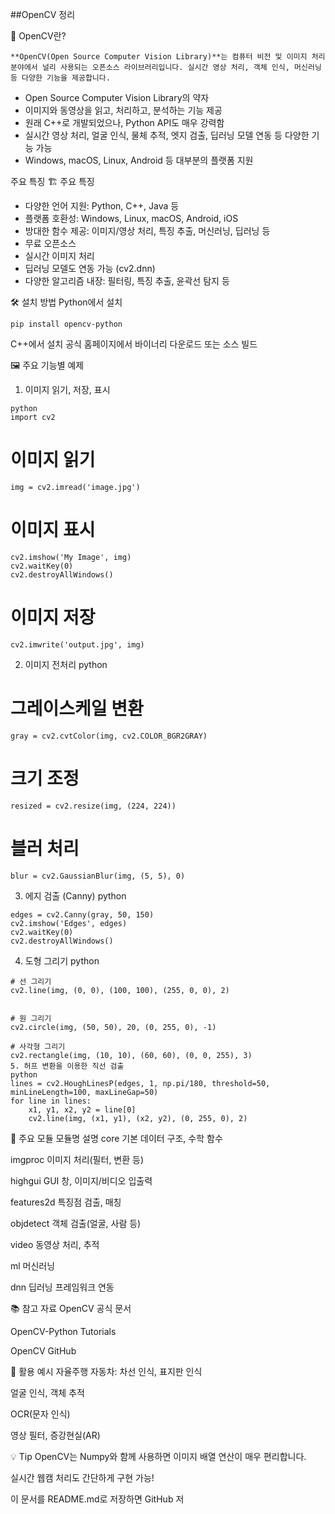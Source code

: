 ##OpenCV 정리

📌 OpenCV란?
```
**OpenCV(Open Source Computer Vision Library)**는 컴퓨터 비전 및 이미지 처리 분야에서 널리 사용되는 오픈소스 라이브러리입니다. 실시간 영상 처리, 객체 인식, 머신러닝 등 다양한 기능을 제공합니다.
```
- Open Source Computer Vision Library의 약자
- 이미지와 동영상을 읽고, 처리하고, 분석하는 기능 제공
- 원래 C++로 개발되었으나, Python API도 매우 강력함
- 실시간 영상 처리, 얼굴 인식, 물체 추적, 엣지 검출, 딥러닝 모델 연동 등 다양한 기능 가능
- Windows, macOS, Linux, Android 등 대부분의 플랫폼 지원

주요 특징
🏗️ 주요 특징
- 다양한 언어 지원: Python, C++, Java 등
- 플랫폼 호환성: Windows, Linux, macOS, Android, iOS
- 방대한 함수 제공: 이미지/영상 처리, 특징 추출, 머신러닝, 딥러닝 등
- 무료 오픈소스
- 실시간 이미지 처리
- 딥러닝 모델도 연동 가능 (cv2.dnn)
- 다양한 알고리즘 내장: 필터링, 특징 추출, 윤곽선 탐지 등

🛠️ 설치 방법
Python에서 설치
```
pip install opencv-python
```
C++에서 설치
공식 홈페이지에서 바이너리 다운로드 또는 소스 빌드

🖼️ 주요 기능별 예제
1. 이미지 읽기, 저장, 표시
```
python
import cv2
```

# 이미지 읽기
```
img = cv2.imread('image.jpg')
```
# 이미지 표시
```
cv2.imshow('My Image', img)
cv2.waitKey(0)
cv2.destroyAllWindows()
```

# 이미지 저장
```
cv2.imwrite('output.jpg', img)
```

2. 이미지 전처리
python
# 그레이스케일 변환
```
gray = cv2.cvtColor(img, cv2.COLOR_BGR2GRAY)
```
# 크기 조정
```
resized = cv2.resize(img, (224, 224))
```

# 블러 처리
```
blur = cv2.GaussianBlur(img, (5, 5), 0)
```
3. 에지 검출 (Canny)
python
```
edges = cv2.Canny(gray, 50, 150)
cv2.imshow('Edges', edges)
cv2.waitKey(0)
cv2.destroyAllWindows()
```

4. 도형 그리기
python
```
# 선 그리기
cv2.line(img, (0, 0), (100, 100), (255, 0, 0), 2)


# 원 그리기
cv2.circle(img, (50, 50), 20, (0, 255, 0), -1)

# 사각형 그리기
cv2.rectangle(img, (10, 10), (60, 60), (0, 0, 255), 3)
5. 허프 변환을 이용한 직선 검출
python
lines = cv2.HoughLinesP(edges, 1, np.pi/180, threshold=50, minLineLength=100, maxLineGap=50)
for line in lines:
    x1, y1, x2, y2 = line[0]
    cv2.line(img, (x1, y1), (x2, y2), (0, 255, 0), 2)
```

🧩 주요 모듈
모듈명	설명
core	기본 데이터 구조, 수학 함수

imgproc	이미지 처리(필터, 변환 등)

highgui	GUI 창, 이미지/비디오 입출력

features2d	특징점 검출, 매칭

objdetect	객체 검출(얼굴, 사람 등)

video	동영상 처리, 추적

ml	머신러닝

dnn	딥러닝 프레임워크 연동

📚 참고 자료
OpenCV 공식 문서

OpenCV-Python Tutorials

OpenCV GitHub

📝 활용 예시
자율주행 자동차: 차선 인식, 표지판 인식

얼굴 인식, 객체 추적

OCR(문자 인식)

영상 필터, 증강현실(AR)

💡 Tip
OpenCV는 Numpy와 함께 사용하면 이미지 배열 연산이 매우 편리합니다.

실시간 웹캠 처리도 간단하게 구현 가능!

이 문서를 README.md로 저장하면 GitHub 저
